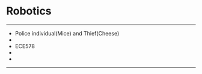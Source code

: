 # Robotics
-------------------------------------------------------
* Police individual(Mice) and Thief(Cheese)
* 
* ECE578
*
*
-------------------------------------------------------
